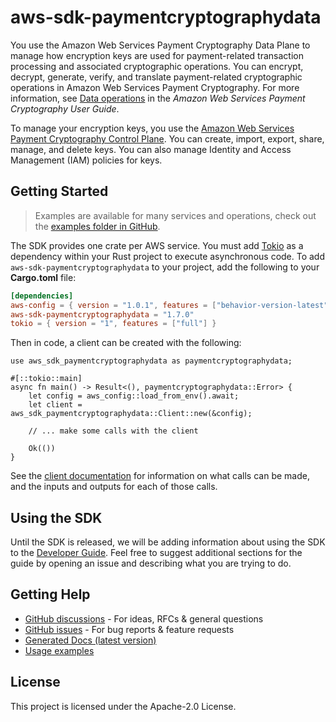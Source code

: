 # aws-sdk-paymentcryptographydata

You use the Amazon Web Services Payment Cryptography Data Plane to manage how encryption keys are used for payment-related transaction processing and associated cryptographic operations. You can encrypt, decrypt, generate, verify, and translate payment-related cryptographic operations in Amazon Web Services Payment Cryptography. For more information, see [Data operations](https://docs.aws.amazon.com/payment-cryptography/latest/userguide/data-operations.html) in the _Amazon Web Services Payment Cryptography User Guide_.

To manage your encryption keys, you use the [Amazon Web Services Payment Cryptography Control Plane](https://docs.aws.amazon.com/payment-cryptography/latest/APIReference/Welcome.html). You can create, import, export, share, manage, and delete keys. You can also manage Identity and Access Management (IAM) policies for keys.

## Getting Started

> Examples are available for many services and operations, check out the
> [examples folder in GitHub](https://github.com/awslabs/aws-sdk-rust/tree/main/examples).

The SDK provides one crate per AWS service. You must add [Tokio](https://crates.io/crates/tokio)
as a dependency within your Rust project to execute asynchronous code. To add `aws-sdk-paymentcryptographydata` to
your project, add the following to your **Cargo.toml** file:

```toml
[dependencies]
aws-config = { version = "1.0.1", features = ["behavior-version-latest"] }
aws-sdk-paymentcryptographydata = "1.7.0"
tokio = { version = "1", features = ["full"] }
```

Then in code, a client can be created with the following:

```rust,no_run
use aws_sdk_paymentcryptographydata as paymentcryptographydata;

#[::tokio::main]
async fn main() -> Result<(), paymentcryptographydata::Error> {
    let config = aws_config::load_from_env().await;
    let client = aws_sdk_paymentcryptographydata::Client::new(&config);

    // ... make some calls with the client

    Ok(())
}
```

See the [client documentation](https://docs.rs/aws-sdk-paymentcryptographydata/latest/aws_sdk_paymentcryptographydata/client/struct.Client.html)
for information on what calls can be made, and the inputs and outputs for each of those calls.

## Using the SDK

Until the SDK is released, we will be adding information about using the SDK to the
[Developer Guide](https://docs.aws.amazon.com/sdk-for-rust/latest/dg/welcome.html). Feel free to suggest
additional sections for the guide by opening an issue and describing what you are trying to do.

## Getting Help

* [GitHub discussions](https://github.com/awslabs/aws-sdk-rust/discussions) - For ideas, RFCs & general questions
* [GitHub issues](https://github.com/awslabs/aws-sdk-rust/issues/new/choose) - For bug reports & feature requests
* [Generated Docs (latest version)](https://awslabs.github.io/aws-sdk-rust/)
* [Usage examples](https://github.com/awslabs/aws-sdk-rust/tree/main/examples)

## License

This project is licensed under the Apache-2.0 License.


